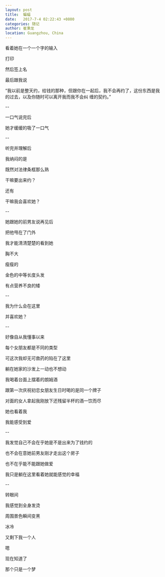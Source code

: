 ```yaml
---
layout: post
title:  蝙蝠
date:   2017-7-4 02:22:43 +0800
categories: 随记
author: 崔秉龙
location: Guangzhou, China
---
```











看着她在一个一个字的输入

打印

然后签上名

最后跟我说

“我以前是整天约，给钱的那种，但跟你在一起后，我不会再约了，这份东西是我的过去，以及你随时可以离开我而我不会纠
缠的契约。”

--

一口气说完后

她才缓缓的吸了一口气

--

听完并理解后

我纳闷的是

既然对法律条框那么熟

干嘛要出来约？

还有

干嘛我会喜欢她？

--

她跟她的前男友说再见后

把他甩在了门外

我才能清清楚楚的看到她

胸不大

瘦瘦的

金色的中等长度头发

有点营养不良的矮

--

我为什么会在这里

并喜欢她？

--

好像自从我懂事以来

每个女朋友都是不同的类型

可这次我却无可救药的陷在了这里

躺在她家的沙发上一动也不想动

我喝着台面上摆着的朗姆酒

跟第一次庆祝初恋女朋友生日时喝的是同一个牌子

对面的女人拿起我刚放下还残留半杯的酒一饮而尽

她也看着我

我能感受到爱

--

我发觉自己不会在乎她是不是出来为了钱约的

也不会在意她前男友刚才走出这个房子

也不在乎能不能跟她做爱

我只是躺在这里看着她就能感觉的幸福

--



转眼间

我感觉到全身发烫

周围景色瞬间变黑

冰冷

又剩下我一个人

嗯

现在知道了

那个只是一个梦